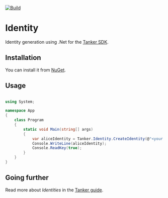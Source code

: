 [![Build](https://img.shields.io/travis/TankerHQ/identity-cs/master.svg)](https://travis-ci.org/TankerHQ/identity-cs)

# Identity

Identity generation using .Net for the [Tanker SDK](https://tanker.io/docs/latest).


## Installation

You can install it from [NuGet](https://www.nuget.org/packages/Tanker.Identity).

## Usage

```csharp

using System;

namespace App
{
    class Program
    {
        static void Main(string[] args)
        {
            var aliceIdentity = Tanker.Identity.CreateIdentity(@"<your app id>", @"<your app secret>", @"<some user Id>");
            Console.WriteLine(aliceIdentity);
            Console.ReadKey(true);
        }
    }
}

```


## Going further

Read more about *Identities* in the [Tanker guide](https://tanker.io/docs/latest/guide/adapting-server-code/).
